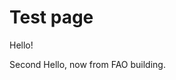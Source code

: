 Test page
========================================================

Hello!

Second Hello, now from FAO building.